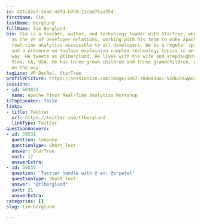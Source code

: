```yaml
---
id: 421c42e7-2da6-4dfd-b7d9-12c6d75ad354
firstName: Tim
lastName: Berglund
fullName: Tim Berglund
bio: Tim is a teacher, author, and technology leader with StarTree, where he serves
  as the VP of Developer Relations, working with his team to make Apache Pinot and
  real-time analytics accessible to all developers. He is a regular speaker at conferences
  and a presence on YouTube explaining complex technology topics in an accessible
  way. He tweets as @tlberglund. He lives with his wife and stepdaughter in Mountain
  View, CA, USA. He has three grown children and three grandchildren, with a fourth
  on the way.
tagLine: VP DevRel, StarTree
profilePicture: https://sessionize.com/image/1e67-400o400o1-VEdGihGqA8CnPxoQ9zDuP6.jpg
sessions:
- id: 603871
  name: Apache Pinot Real-Time Analytics Workshop
isTopSpeaker: false
links:
- title: Twitter
  url: https://twitter.com/tlberglund
  linkType: Twitter
questionAnswers:
- id: 59531
  question: Company
  questionType: Short_Text
  answer: StarTree
  sort: 17
  answerExtra: 
- id: 59535
  question: 'Twitter handle with @ ex: @prpatel'
  questionType: Short_Text
  answer: "@tlberglund"
  sort: 21
  answerExtra: 
categories: []
slug: tim-berglund

---
```

